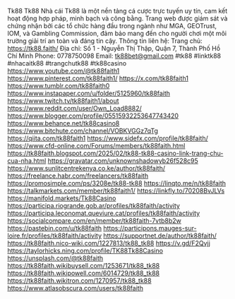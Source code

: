 Tk88 Tk88
Nhà cái Tk88 là một nền tảng cá cược trực tuyến uy tín, cam kết hoạt động hợp pháp, minh bạch và công bằng. Trang web được giám sát và chứng nhận bởi các tổ chức hàng đầu trong ngành như MGA, GEOTrust, IOM, và Gambling Commission, đảm bảo mang đến cho người chơi một môi trường giải trí an toàn và đáng tin cậy.
Thông tin liên hệ:
Trang chủ: https://tk88.faith/
Địa chỉ: Số 1 - Nguyễn Thị Thập, Quận 7, Thành Phố Hồ Chí Minh
Phone: 0778750098
Email: tk88bet@gmail.com
#tk88 #linktk88 #nhacaitk88 #trangchutk88 #tk88casino
https://www.youtube.com/@tk88faith1
https://www.pinterest.com/tk88faith1/
https://x.com/tk88faith1
https://www.tumblr.com/tk88faith0
https://www.instapaper.com/u/folder/5125960/tk88faith
https://www.twitch.tv/tk88faith1/about
https://www.reddit.com/user/Own_Load8882/
https://www.blogger.com/profile/05515932253647743420
https://www.behance.net/tk88casino8
https://www.bitchute.com/channel/VOBKVGGz7qTg
https://qiita.com/tk88faith1
https://www.sidefx.com/profile/tk88faith/
https://www.cfd-online.com/Forums/members/tk88faith.html
https://tk88faith.blogspot.com/2025/02/tk88-tk88-casino-link-trang-chu-cua-nha.html
https://gravatar.com/unknownshadowyb26f528c95
https://www.sunlitcentrekenya.co.ke/author/tk88faith/
https://freelance.habr.com/freelancers/tk88faith
https://promosimple.com/ps/3208e/tk88-tk88
https://linqto.me/n/tk88faith
https://talkmarkets.com/member/tk88faith1/
https://linkfly.to/70208BvJLVs
https://manifold.markets/Tk88Casino
https://participa.riogrande.gob.ar/profiles/tk88faith/activity
https://participa.leconomat.queviure.cat/profiles/tk88faith/activity
https://socialcompare.com/en/member/tk88faith-7vtb8b2w
https://pastebin.com/u/tk88faith
https://participons.mauges-sur-loire.fr/profiles/tk88faith/activity
https://supportnet.de/author/tk88faith/
https://tk88faith.nico-wiki.com/1227813/tk88_tk88
https://v.gd/F2Qvjj
https://taylorhicks.ning.com/profile/TK88Tk88Casino
https://unsplash.com/@tk88faith
https://tk88faith.wikibuysell.com/1253671/tk88_tk88
https://tk88faith.wikipowell.com/6014729/tk88_tk88
https://tk88faith.wikitron.com/1270957/tk88_tk88
https://www.atlasobscura.com/users/tk88faith